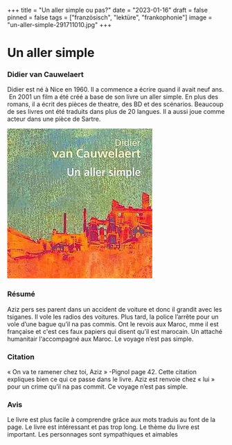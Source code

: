 +++
title = "Un aller simple ou pas?"
date = "2023-01-16"
draft = false
pinned = false
tags = ["französisch", "lektüre", "frankophonie"]
image = "un-aller-simple-291711010.jpg"
+++
# Un aller simple

### Didier van Cauwelaert

Didier est né à Nice en 1960. Il a commence a écrire quand il avait neuf ans.  En 2001 un film a été créé a base de son livre un aller simple. En plus des romans, il a écrit des pièces de theatre, des BD et des scénarios. Beaucoup de ses livres ont été traduits dans plus de 20 langues. Il a aussi joue comme acteur dans une pièce de Sartre.

![](un-aller-simple-291711010.jpg)

### Résumé

Aziz pers ses parent dans un accident de voiture et donc il grandit avec les tsiganes. Il vole les radios des voitures. Plus tard, la police l’arrête pour un vole d’une bague qu’il na pas commis. Ont le revois aux Maroc, mme il est française et c'est ces faux papiers qui disent qu’il est marocain. Un attaché humanitair l‘accompagné aux Maroc. Le voyage n’est pas simple.

### Citation

« On va te ramener chez toi, Aziz » -Pignol page 42.                                                                                                                                                          Cette citation expliques bien ce qui ce passe dans le livre. Aziz est renvoie chez « lui » pour un crime qu’il na pas commit. Ce voyage n’est pas simple.

### Avis

Le livre est plus facile à comprendre grâce aux mots traduis au font de la page. Le livre est intéressant et pas trop long. Le thème du livre est important. Les personnages sont sympathiques et aimables
